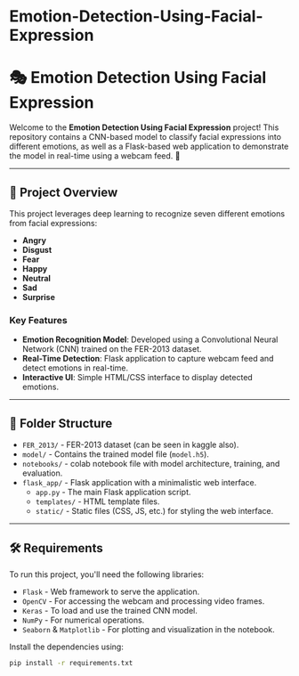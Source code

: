 # Emotion-Detection-Using-Facial-Expression

# 🎭 Emotion Detection Using Facial Expression

Welcome to the **Emotion Detection Using Facial Expression** project! This repository contains a CNN-based model to classify facial expressions into different emotions, as well as a Flask-based web application to demonstrate the model in real-time using a webcam feed. 📸

---

## 📑 Project Overview

This project leverages deep learning to recognize seven different emotions from facial expressions:
- **Angry**
- **Disgust**
- **Fear**
- **Happy**
- **Neutral**
- **Sad**
- **Surprise**

### Key Features
- **Emotion Recognition Model**: Developed using a Convolutional Neural Network (CNN) trained on the FER-2013 dataset.
- **Real-Time Detection**: Flask application to capture webcam feed and detect emotions in real-time.
- **Interactive UI**: Simple HTML/CSS interface to display detected emotions.

---

## 📁 Folder Structure

- `FER_2013/` - FER-2013 dataset (can be seen in kaggle also).
- `model/` - Contains the trained model file (`model.h5`).
- `notebooks/` - colab notebook file with model architecture, training, and evaluation.
- `flask_app/` - Flask application with a minimalistic web interface.
    - `app.py` - The main Flask application script.
    - `templates/` - HTML template files.
    - `static/` - Static files (CSS, JS, etc.) for styling the web interface.

---

## 🛠️ Requirements

To run this project, you'll need the following libraries:

- `Flask` - Web framework to serve the application.
- `OpenCV` - For accessing the webcam and processing video frames.
- `Keras` - To load and use the trained CNN model.
- `NumPy` - For numerical operations.
- `Seaborn` & `Matplotlib` - For plotting and visualization in the notebook.
  
Install the dependencies using:

```bash
pip install -r requirements.txt
